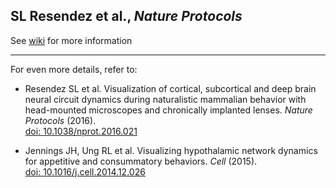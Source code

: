 ## SL Resendez et al., _Nature Protocols_

See [wiki](https://github.com/stuberlab/Resendez_Nature_Protocols/wiki) for more information

---

For even more details, refer to:

- Resendez SL et al. Visualization of cortical, subcortical and deep brain neural circuit dynamics during naturalistic mammalian behavior with head-mounted microscopes and chronically implanted lenses. _Nature Protocols_ (2016).  
[doi: 10.1038/nprot.2016.021](http://dx.doi.org/10.1038/nprot.2016.021)

- Jennings JH, Ung RL et al. Visualizing hypothalamic network dynamics for appetitive and consummatory behaviors. _Cell_ (2015).  
[doi: 10.1016/j.cell.2014.12.026](http://dx.doi.org/10.1016/j.cell.2014.12.026)
